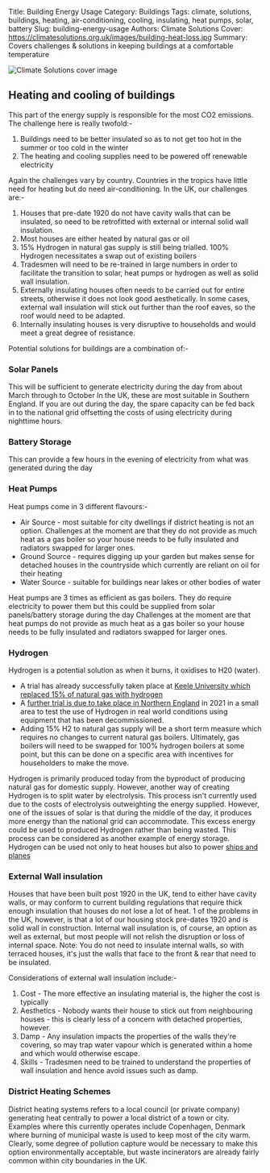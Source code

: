Title: Building Energy Usage
Category: Buildings
Tags: climate, solutions, buildings, heating, air-conditioning, cooling, insulating, heat pumps, solar, battery
Slug: building-energy-usage
Authors: Climate Solutions
Cover: https://climatesolutions.org.uk/images/building-heat-loss.jpg
Summary: Covers challenges & solutions in keeping buildings at a comfortable temperature

![Climate Solutions cover image](https://climatesolutions.org.uk/images/building-heat-loss.jpg)

## Heating and cooling of buildings

This part of the energy supply is responsible for the most CO2 emissions. The challenge here is really twofold:-

1. Buildings need to be better insulated so as to not get too hot in the summer or too cold in the winter
2. The heating and cooling supplies need to be powered off renewable electricity

Again the challenges vary by country. Countries in the tropics have little need for heating but do need air-conditioning.
In the UK, our challenges are:-

1. Houses that pre-date 1920 do not have cavity walls that can be insulated, so need to be retrofitted with external or internal solid wall insulation.
2. Most houses are either heated by natural gas or oil
3. 15% Hydrogen in natural gas supply is still being trialled. 100% Hydrogen necessitates a swap out of existing boilers
4. Tradesmen will need to be re-trained in large numbers in order to facilitate the transition to solar, heat pumps or hydrogen as well as solid wall insulation.
5. Externally insulating houses often needs to be carried out for entire streets, otherwise it does not look good aesthetically. In some cases, external wall insulation will stick out further than the roof eaves, so the roof would need to be adapted.
6. Internally insulating houses is very disruptive to households and would meet a great degree of resistance.

Potential solutions for buildings are a combination of:-

### Solar Panels 

This will be sufficient to generate electricity during the day from about March through to October
In the UK, these are most suitable in Southern England. If you are out during the day, the spare capacity can be fed back in to the national grid 
offsetting the costs of using electricity during nighttime hours.

### Battery Storage 
This can provide a few hours in the evening of electricity from what was generated during the day

### Heat Pumps
Heat pumps come in 3 different flavours:-
* Air Source - most suitable for city dwellings if district heating is not an option. Challenges at the moment are that they do not provide as much heat as a gas boiler so your house needs to be fully insulated and radiators swapped for larger ones. 
* Ground Source - requires digging up your garden but makes sense for detached houses in the countryside which currently are reliant on oil for their heating
* Water Source - suitable for buildings near lakes or other bodies of water

Heat pumps are 3 times as efficient as gas boilers. They do require electricity to power them but this could be supplied from solar panels/battery storage during the day
Challenges at the moment are that heat pumps do not provide as much heat as a gas boiler so your house needs to be fully insulated and radiators swapped for larger ones.

<a name="hydrogen"></a>  
### Hydrogen 

Hydrogen is a potential solution as when it burns, it oxidises to H20 (water).

* A trial has already successfully taken place at [Keele University which replaced 15% of natural gas with hydrogen](https://www.theguardian.com/environment/2020/jan/24/hydrogen-uk-gas-grid-keele-university)
* A <a href="https://www.nationalgrid.com/5-aug-2020-national-grid-launch-ps10m-trial-project-test-if-hydrogen-can-heat-homes-and-industry">further trial is due to take place in Northern England</a> in 2021 in a small area to 
test the use of Hydrogen in real world conditions using equipment that has been decommissioned.
* Adding 15% H2 to natural gas supply will be a short term measure which requires no changes to current natural gas boilers. Ultimately, gas boilers will need to be swapped for 100% hydrogen boilers at some point, but this can be done on a specific area with incentives for householders to make the move. 

Hydrogen is primarily produced today from the byproduct of producing natural gas for domestic supply. However, another way of creating Hydrogen is to split water by electrolysis. 
This process isn't currently used due to the costs of electrolysis outweighting the energy supplied. However, one of the issues of solar is that during the middle of the day, it produces more energy than the national grid can accommodate. 
This excess energy could be used to produced Hydrogen rather than being wasted.  This process can be considered as another example of energy storage. 
Hydrogen can be used not only to heat houses but also to power <a href="transport.html#ships_and_planes">ships and planes</a>

### External Wall insulation
Houses that have been built post 1920 in the UK, tend to either have cavity walls, or may conform to current building regulations that require thick enough insulation that houses do not lose a lot of heat.
1 of the problems in the UK, however, is that a lot of our housing stock pre-dates 1920 and is solid wall in construction. 
Internal wall insulation is, of course, an option as well as external, but most people will not relish the disruption or loss of internal space. Note: You do not need to insulate internal walls, so with terraced houses, it's just the walls that face to the front & rear that need to be insulated.

Considerations of external wall insulation include:-

1. Cost - The more effective an insulating material is, the higher the cost is typically
2. Aesthetics - Nobody wants their house to stick out from neighbouring houses - this is clearly less of a concern with detached properties, however.
3. Damp - Any insulation impacts the properties of the walls they're covering, so may trap water vapour which is generated within a home and which would otherwise escape.
4. Skills - Tradesmen need to be trained to understand the properties of wall insulation and hence avoid issues such as damp.

### District Heating Schemes 

District heating systems refers to a local council (or private company) generating heat centrally to power a local district of a town or city.
Examples where this currently operates include Copenhagen, Denmark where burning of municipal waste is used to keep most of the city warm.
Clearly, some degree of pollution capture would be necessary to make this option environmentally acceptable, but waste incinerators are 
already fairly common within city boundaries in the UK.



